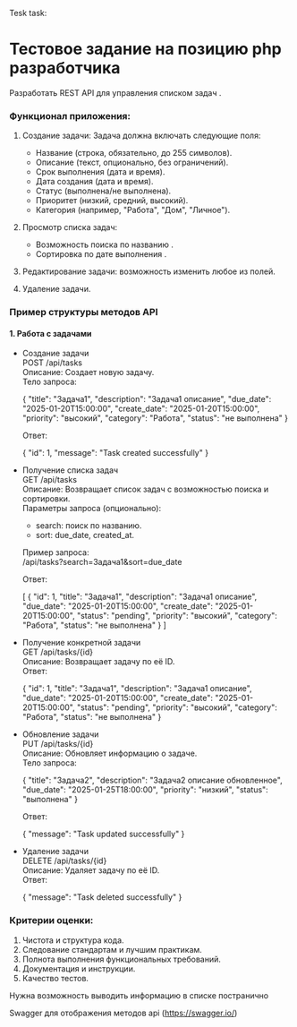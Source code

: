 Tesk task:
# Тестовое задание на позицию php разработчика

Разработать REST API для управления списком задач . 

### Функционал приложения:
1. Создание задачи: 
   Задача должна включать следующие поля:
   - Название (строка, обязательно, до 255 символов).
   - Описание (текст, опционально, без ограничений).
   - Срок выполнения (дата и время).
   - Дата создания (дата и время).
   - Статус (выполнена/не выполнена).
   - Приоритет (низкий, средний, высокий).
   - Категория (например, "Работа", "Дом", "Личное").
   

2. Просмотр списка задач:
   - Возможность поиска по названию .
   - Сортировка по дате выполнения .

3. Редактирование задачи: возможность изменить любое из полей.

4. Удаление задачи.

### Пример структуры методов API

#### 1. Работа с задачами

- Создание задачи  
  POST /api/tasks  
  Описание: Создает новую задачу.  
  Тело запроса:  
  
  {
    "title": "Задача1",
    "description": "Задача1 описание",
    "due_date": "2025-01-20T15:00:00",
    "create_date": "2025-01-20T15:00:00",
    "priority": "высокий",
    "category": "Работа",
    "status": "не выполнена"
  }
  
  
  Ответ:  
  
  {
    "id": 1,
    "message": "Task created successfully"
  }

- Получение списка задач  
  GET /api/tasks  
  Описание: Возвращает список задач с возможностью поиска и сортировки.  
  Параметры запроса (опционально):
  - search: поиск по названию.
  - sort: due_date, created_at.  

  Пример запроса:  
  /api/tasks?search=Задача1&sort=due_date  

  Ответ:  
  
  [
    {
      "id": 1,
      "title": "Задача1",
      "description": "Задача1 описание",
      "due_date": "2025-01-20T15:00:00",
      "create_date": "2025-01-20T15:00:00",
      "status": "pending",
      "priority": "высокий",
      "category": "Работа",
      "status": "не выполнена"
    }
  ]
  

- Получение конкретной задачи  
  GET /api/tasks/{id}  
  Описание: Возвращает задачу по её ID.  
  Ответ:  
  
  {
    "id": 1,
    "title": "Задача1",
    "description": "Задача1 описание",
    "due_date": "2025-01-20T15:00:00",
    "create_date": "2025-01-20T15:00:00",
    "status": "pending",
    "priority": "высокий",
    "category": "Работа",
    "status": "не выполнена"
  }
  

- Обновление задачи  
  PUT /api/tasks/{id}  
  Описание: Обновляет информацию о задаче.  
  Тело запроса:  
  
  {
    "title": "Задача2",
    "description": "Задача2 описание обновленное",
    "due_date": "2025-01-25T18:00:00",
    "priority": "низкий",
    "status": "выполнена"
  }
  
  
  Ответ:  
  
  {
    "message": "Task updated successfully"
  }
  

- Удаление задачи  
  DELETE /api/tasks/{id}  
  Описание: Удаляет задачу по её ID.  
  Ответ:  
  
  {
    "message": "Task deleted successfully"
  }
  

### Критерии оценки:
1. Чистота и структура кода.
2. Следование стандартам и лучшим практикам.
3. Полнота выполнения функциональных требований.
4. Документация и инструкции.
5. Качество тестов.


Нужна возможность выводить информацию в списке постранично   

Swagger для отображения методов api (https://swagger.io/)
